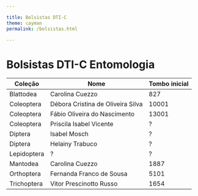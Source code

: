 ```yaml
---

title: Bolsistas DTI-C
theme: cayman
permalink: /bolsistas.html

---
```


# Bolsistas DTI-C Entomologia

Coleção | Nome  | Tombo inicial
------------ | ------------- | -------------
Blattodea | Carolina Cuezzo | 827
Coleoptera | Débora Cristina de Oliveira Silva | 10001
Coleoptera | Fábio Oliveira do Nascimento | 13001
Coleoptera | Priscila Isabel Vicente | ?
Diptera | Isabel Mosch | ?
Diptera | Helainy Trabuco | ?
Lepidoptera | ? | ?
Mantodea | Carolina Cuezzo | 1887
Orthoptera | Fernanda Franco de Sousa | 5101
Trichoptera | Vitor Prescinotto Russo | 1654

